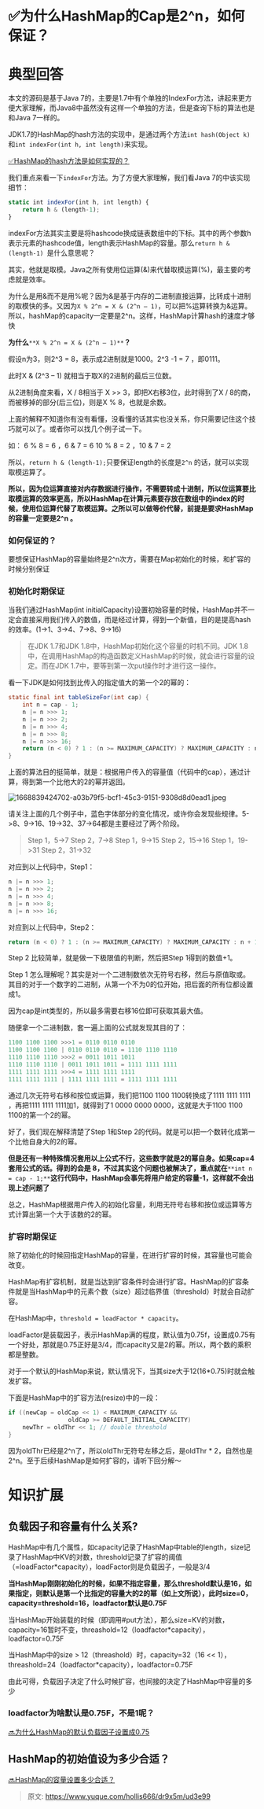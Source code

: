 # ✅为什么HashMap的Cap是2^n，如何保证？


# 典型回答
本文的源码是基于Java 7的，主要是1.7中有个单独的IndexFor方法，讲起来更方便大家理解，而Java8中虽然没有这样一个单独的方法，但是查询下标的算法也是和Java 7一样的。

JDK1.7的HashMap的hash方法的实现中，是通过两个方法`int hash(Object k)`和`int indexFor(int h, int length)`来实现。

[✅HashMap的hash方法是如何实现的？](https://www.yuque.com/hollis666/dr9x5m/sz24zwwrdg92qizg?view=doc_embed)

我们重点来看一下`indexFor`方法。为了方便大家理解，我们看Java 7的中该实现细节：

```javascript
static int indexFor(int h, int length) {
    return h & (length-1);
}
```

indexFor方法其实主要是将hashcode换成链表数组中的下标。其中的两个参数h表示元素的hashcode值，length表示HashMap的容量。那么`return h & (length-1) `是什么意思呢？

其实，他就是取模。Java之所有使用位运算(&)来代替取模运算(%)，最主要的考虑就是效率。

为什么是用&而不是用%呢？因为&是基于内存的二进制直接运算，比转成十进制的取模快的多。又因为`X % 2^n = X & (2^n – 1)`，可以把%运算转换为&运算。所以，hashMap的capacity一定要是2^n。这样，HashMap计算hash的速度才够快

**为什么**`**X % 2^n = X & (2^n – 1)**`**？**

假设n为3，则2^3 = 8，表示成2进制就是1000。2^3 -1 = 7 ，即0111。

此时X & (2^3 – 1) 就相当于取X的2进制的最后三位数。

从2进制角度来看，X / 8相当于 X >> 3，即把X右移3位，此时得到了X / 8的商，而被移掉的部分(后三位)，则是X % 8，也就是余数。

上面的解释不知道你有没有看懂，没看懂的话其实也没关系，你只需要记住这个技巧就可以了。或者你可以找几个例子试一下。

如： 6 % 8 = 6 ，6 & 7 = 6 10 % 8 = 2 ，10 & 7 = 2

所以，`return h & (length-1);`只要保证length的长度是`2^n` 的话，就可以实现取模运算了。

**所以，因为位运算直接对内存数据进行操作，不需要转成十进制，所以位运算要比取模运算的效率更高，所以HashMap在计算元素要存放在数组中的index的时候，使用位运算代替了取模运算。之所以可以做等价代替，前提是要求HashMap的容量一定要是2^n 。**


### 如何保证的？

要想保证HashMap的容量始终是2^n次方，需要在Map初始化的时候，和扩容的时候分别保证


### 初始化时期保证
当我们通过HashMap(int initialCapacity)设置初始容量的时候，HashMap并不一定会直接采用我们传入的数值，而是经过计算，得到一个新值，目的是提高hash的效率。(1->1、3->4、7->8、9->16)

> 在JDK 1.7和JDK 1.8中，HashMap初始化这个容量的时机不同。JDK 1.8中，在调用HashMap的构造函数定义HashMap的时候，就会进行容量的设定。而在JDK 1.7中，要等到第一次put操作时才进行这一操作。


看一下JDK是如何找到比传入的指定值大的第一个2的幂的：
```java
static final int tableSizeFor(int cap) {
    int n = cap - 1;
    n |= n >>> 1;
    n |= n >>> 2;
    n |= n >>> 4;
    n |= n >>> 8;
    n |= n >>> 16;
    return (n < 0) ? 1 : (n >= MAXIMUM_CAPACITY) ? MAXIMUM_CAPACITY : n + 1;
}
```

上面的算法目的挺简单，就是：根据用户传入的容量值（代码中的cap），通过计算，得到第一个比他大的2的幂并返回。

![1668839424702-a03b79f5-bcf1-45c3-9151-9308d8d0ead1.jpeg](./img/kWVDwcqFBgFsPoWK/1668839424702-a03b79f5-bcf1-45c3-9151-9308d8d0ead1-460806.jpeg)

请关注上面的几个例子中，蓝色字体部分的变化情况，或许你会发现些规律。5->8、9->16、19->32、37->64都是主要经过了两个阶段。

> Step 1，5->7
> Step 2，7->8
> Step 1，9->15
> Step 2，15->16
> Step 1，19->31
> Step 2，31->32
> 

对应到以上代码中，Step1：

```java
n |= n >>> 1; 
n |= n >>> 2; 
n |= n >>> 4; 
n |= n >>> 8; 
n |= n >>> 16;
```

对应到以上代码中，Step2：

```java
return (n < 0) ? 1 : (n >= MAXIMUM_CAPACITY) ? MAXIMUM_CAPACITY : n + 1;
```
Step 2 比较简单，就是做一下极限值的判断，然后把Step 1得到的数值+1。

Step 1 怎么理解呢？其实是对一个二进制数依次无符号右移，然后与原值取或。其目的对于一个数字的二进制，从第一个不为0的位开始，把后面的所有位都设置成1。

因为cap是int类型的，所以最多需要右移16位即可获取其最大值。

随便拿一个二进制数，套一遍上面的公式就发现其目的了：
```java
1100 1100 1100 >>>1 = 0110 0110 0110
1100 1100 1100 | 0110 0110 0110 = 1110 1110 1110
1110 1110 1110 >>>2 = 0011 1011 1011
1110 1110 1110 | 0011 1011 1011 = 1111 1111 1111
1111 1111 1111 >>>4 = 1111 1111 1111
1111 1111 1111 | 1111 1111 1111 = 1111 1111 1111
```
通过几次无符号右移和按位或运算，我们把1100 1100 1100转换成了1111 1111 1111 ，再把1111 1111 1111加1，就得到了1 0000 0000 0000，这就是大于1100 1100 1100的第一个2的幂。

好了，我们现在解释清楚了Step 1和Step 2的代码。就是可以把一个数转化成第一个比他自身大的2的幂。

**但是还有一种特殊情况套用以上公式不行，这些数字就是2的幂自身。如果cap=4套用公式的话。得到的会是 8，不过其实这个问题也被解决了，重点就在**`**int n = cap - 1;**`**这行代码中，HashMap会事先将用户给定的容量-1，这样就不会出现上述问题了**

总之，HashMap根据用户传入的初始化容量，利用无符号右移和按位或运算等方式计算出第一个大于该数的2的幂。

### 扩容时期保证
除了初始化的时候回指定HashMap的容量，在进行扩容的时候，其容量也可能会改变。

HashMap有扩容机制，就是当达到扩容条件时会进行扩容。HashMap的扩容条件就是当HashMap中的元素个数（size）超过临界值（threshold）时就会自动扩容。

在HashMap中，`threshold = loadFactor * capacity`。

loadFactor是装载因子，表示HashMap满的程度，默认值为0.75f，设置成0.75有一个好处，那就是0.75正好是3/4，而capacity又是2的幂。所以，两个数的乘积都是整数。

对于一个默认的HashMap来说，默认情况下，当其size大于12(16*0.75)时就会触发扩容。

下面是HashMap中的扩容方法(resize)中的一段：
```java
if ((newCap = oldCap << 1) < MAXIMUM_CAPACITY &&
                 oldCap >= DEFAULT_INITIAL_CAPACITY)
    newThr = oldThr << 1; // double threshold
}
```
因为oldThr已经是2^n了，所以oldThr无符号左移之后，是oldThr * 2，自然也是2^n。至于后续HashMap是如何扩容的，请听下回分解～


# 知识扩展

## 负载因子和容量有什么关系?

HashMap中有几个属性，如capacity记录了HashMap中table的length，size记录了HashMap中KV的对数，threshold记录了扩容的阈值（=loadFactor*capacity），loadFactor则是负载因子，一般是3/4

**当HashMap刚刚初始化的时候，如果不指定容量，那么threshold默认是16，如果指定，则默认是第一个比指定的容量大的2的幂（如上文所说），此时size=0，capacity=threshold=16，loadfactor默认是0.75F**

当HashMap开始装载的时候（即调用#put方法），那么size=KV的对数，capacity=16暂时不变，threashold=12（loadfactor*capacity），loadfactor=0.75F

当HashMap中的size > 12（threashold）时，capacity=32（16 << 1），threashold=24（loadfactor*capacity），loadfactor=0.75F

由此可得，负载因子决定了什么时候扩容，也间接的决定了HashMap中容量的多少


### loadfactor为啥默认是0.75F，不是1呢？
[🔜为什么HashMap的默认负载因子设置成0.75](https://www.yuque.com/hollis666/dr9x5m/qq99gipzlvhzcuer)

## HashMap的初始值设为多少合适？
[🔜HashMap的容量设置多少合适？](https://www.yuque.com/hollis666/dr9x5m/zftlbogxzvcsbymo)


> 原文: <https://www.yuque.com/hollis666/dr9x5m/ud3e99>